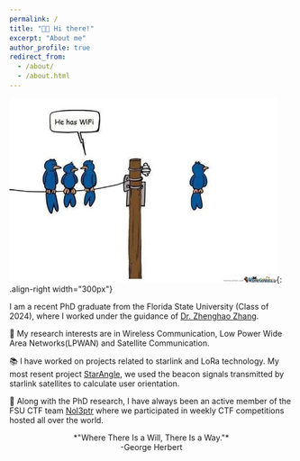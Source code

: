 ```yaml
---
permalink: /
title: "👋🏼 Hi there!"
excerpt: "About me"
author_profile: true
redirect_from: 
  - /about/
  - /about.html
---
```


![Birds](../files/wireless_meme.jpeg){: .align-right width="300px"}

I am a recent PhD graduate from the Florida State University (Class of 2024), where I worked under the guidance of [Dr. Zhenghao Zhang](https://www.cs.fsu.edu/department/faculty/zzhang/). 

🔬 My research interests are in Wireless Communication, Low Power Wide Area Networks(LPWAN) and Satellite Communication.

📚 I have worked on projects related to starlink and LoRa technology. My most resent project [StarAngle](https://dl.acm.org/doi/10.1145/3666025.3699367), we used the beacon signals transmitted by starlink satellites to calculate user orientation.

👾 Along with the PhD research, I have always been an active member of the FSU CTF team [Nol3ptr](https://ctftime.org/team/2524/) where we participated in weekly CTF competitions hosted all over the world.

<p style="text-align: center;">*"Where There Is a Will, There Is a Way."* <br />-George Herbert</p>